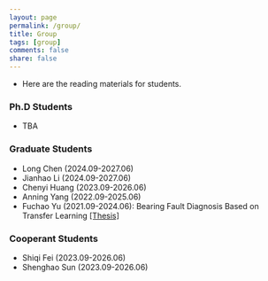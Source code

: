 ```yaml
---
layout: page
permalink: /group/
title: Group
tags: [group]
comments: false
share: false
---
```


* Here are the reading materials for students.

### Ph.D Students
* TBA
        
### Graduate Students
* Long Chen (2024.09-2027.06)  <br>
* Jianhao Li (2024.09-2027.06) <br>
* Chenyi Huang (2023.09-2026.06) <br>
* Anning Yang (2022.09-2025.06) <br>
* Fuchao Yu (2021.09-2024.06): Bearing Fault Diagnosis Based on Transfer Learning <a href="../group/2024-于福超.pdf" class="textlink" target="_blank">[Thesis]</a>  <br>


### Cooperant Students
* Shiqi Fei (2023.09-2026.06) <br>
* Shenghao Sun (2023.09-2026.06) <br>



